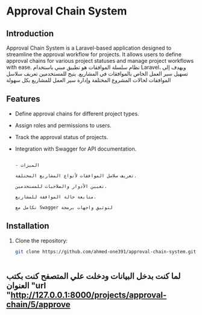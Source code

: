 # Approval Chain System

## Introduction
Approval Chain System is a Laravel-based application designed to streamline the approval workflow for projects. It allows users to define approval chains for various project statuses and manage project workflows with ease.
نظام سلسلة الموافقات هو تطبيق مبني باستخدام Laravel، ويهدف إلى تسهيل سير العمل الخاص بالموافقات في المشاريع. يتيح للمستخدمين تعريف سلاسل الموافقات لحالات المشروع المختلفة وإدارة سير العمل للمشاريع بكل سهولة
## Features
- Define approval chains for different project types.
- Assign roles and permissions to users.
- Track the approval status of projects.
- Integration with Swagger for API documentation.

                                                                                                                                                                                                - الميزات
                                                                                                                                                                                                تعريف سلاسل الموافقات لأنواع المشاريع المختلفة.
                                                                                                                                                                                                تعيين الأدوار والصلاحيات للمستخدمين.
                                                                                                                                                                                                متابعة حالة الموافقة للمشاريع.
                                                                                                                                                                                                تكامل مع Swagger لتوثيق واجهات برمجة                                                                                                                                                                                                                  

## Installation
1. Clone the repository:
   ```bash
   git clone https://github.com/ahmed-one391/approval-chain-system.git
                                                                                                                                                                                                       استنساخ المشروع 
 ## لما كنت بدخل البيانات ودخلت علي المتصفح كنت بكتب العنوان "url "http://127.0.0.1:8000/projects/approval-chain/5/approve

